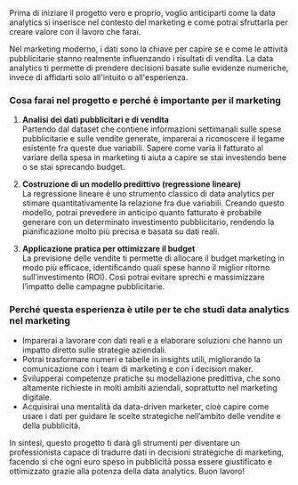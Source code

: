 Prima di iniziare il progetto vero e proprio, voglio anticiparti come la data analytics si inserisce nel contesto del marketing e come potrai sfruttarla per creare valore con il lavoro che farai.

Nel marketing moderno, i dati sono la chiave per capire se e come le attività pubblicitarie stanno realmente influenzando i risultati di vendita. La data analytics ti permette di prendere decisioni basate sulle evidenze numeriche, invece di affidarti solo all'intuito o all'esperienza.

### Cosa farai nel progetto e perché è importante per il marketing

1. **Analisi dei dati pubblicitari e di vendita**  
   Partendo dal dataset che contiene informazioni settimanali sulle spese pubblicitarie e sulle vendite generate, imparerai a riconoscere il legame esistente fra queste due variabili. Sapere come varia il fatturato al variare della spesa in marketing ti aiuta a capire se stai investendo bene o se stai sprecando budget.

2. **Costruzione di un modello predittivo (regressione lineare)**  
   La regressione lineare è uno strumento classico di data analytics per stimare quantitativamente la relazione fra due variabili. Creando questo modello, potrai prevedere in anticipo quanto fatturato è probabile generare con un determinato investimento pubblicitario, rendendo la pianificazione molto più precisa e basata su dati reali.

3. **Applicazione pratica per ottimizzare il budget**  
   La previsione delle vendite ti permette di allocare il budget marketing in modo più efficace, identificando quali spese hanno il miglior ritorno sull’investimento (ROI). Così potrai evitare sprechi e massimizzare l’impatto delle campagne pubblicitarie.

### Perché questa esperienza è utile per te che studi data analytics nel marketing

- Imparerai a lavorare con dati reali e a elaborare soluzioni che hanno un impatto diretto sulle strategie aziendali.
- Potrai trasformare numeri e tabelle in insights utili, migliorando la comunicazione con i team di marketing e con i decision maker.
- Svilupperai competenze pratiche su modellazione predittiva, che sono altamente richieste in molti ambiti aziendali, soprattutto nel marketing digitale.
- Acquisirai una mentalità da data-driven marketer, cioè capire come usare i dati per guidare le scelte strategiche nell’ambito delle vendite e della pubblicità.

In sintesi, questo progetto ti darà gli strumenti per diventare un professionista capace di tradurre dati in decisioni strategiche di marketing, facendo sì che ogni euro speso in pubblicità possa essere giustificato e ottimizzato grazie alla potenza della data analytics. Buon lavoro!
